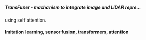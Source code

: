 ##### TransFuser - machanism to integrate image and LiDAR repre...
using self attention. 


#### Imitation learning, sensor fusion, transformers, attention

